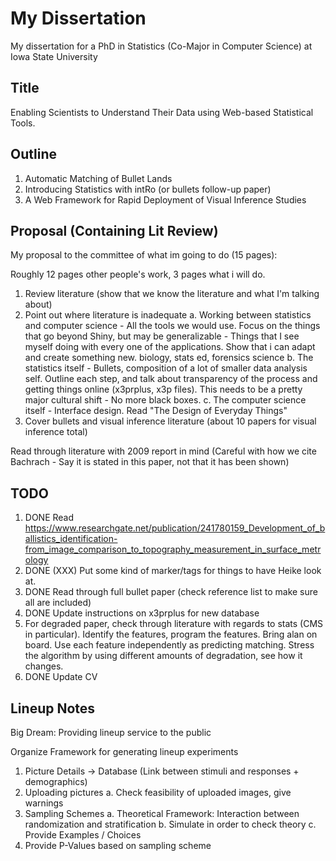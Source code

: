 # My Dissertation

My dissertation for a PhD in Statistics (Co-Major in Computer Science) at Iowa State University

## Title

Enabling Scientists to Understand Their Data using Web-based Statistical Tools.

## Outline

1. Automatic Matching of Bullet Lands
2. Introducing Statistics with intRo (or bullets follow-up paper)
3. A Web Framework for Rapid Deployment of Visual Inference Studies

## Proposal (Containing Lit Review)

My proposal to the committee of what im going to do (15 pages):

Roughly 12 pages other people's work, 3 pages what i will do.

1. Review literature (show that we know the literature and what I'm talking about)
2. Point out where literature is inadequate
    a. Working between statistics and computer science - All the tools we would use. Focus on the things that go beyond Shiny, but may be generalizable - Things that I see myself doing with every one of the applications. Show that i can adapt and create something new. biology, stats ed, forensics science
    b. The statistics itself - Bullets, composition of a lot of smaller data analysis self. Outline each step, and talk about transparency of the process and getting things online (x3prplus, x3p files). This needs to be a pretty major cultural shift - No more black boxes.
    c. The computer science itself - Interface design. Read "The Design of Everyday Things"
3. Cover bullets and visual inference literature (about 10 papers for visual inference total)

Read through literature with 2009 report in mind (Careful with how we cite Bachrach - Say it is stated in this paper, not that it has been shown)
    
## TODO

1. DONE Read https://www.researchgate.net/publication/241780159_Development_of_ballistics_identification-from_image_comparison_to_topography_measurement_in_surface_metrology
2. DONE (XXX) Put some kind of marker/tags for things to have Heike look at.
3. DONE Read through full bullet paper (check reference list to make sure all are included)
4. DONE Update instructions on x3prplus for new database
5. For degraded paper, check through literature with regards to stats (CMS in particular). Identify the features, program the features. Bring alan on board. Use each feature independently as predicting matching. Stress the algorithm by using different amounts of degradation, see how it changes.
6. DONE Update CV

## Lineup Notes

Big Dream: Providing lineup service to the public

Organize Framework for generating lineup experiments

1. Picture Details -> Database (Link between stimuli and responses + demographics)
2. Uploading pictures
    a. Check feasibility of uploaded images, give warnings
3. Sampling Schemes
    a. Theoretical Framework: Interaction between randomization and stratification
    b. Simulate in order to check theory
    c. Provide Examples / Choices
4. Provide P-Values based on sampling scheme
